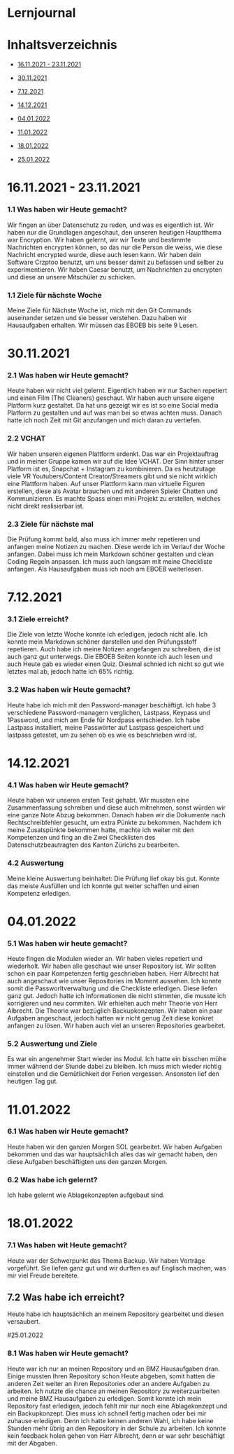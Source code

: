 # Lernjournal

# Inhaltsverzeichnis

- [16.11.2021 - 23.11.2021](#16.11.2021-23112021)

- [30.11.2021](#30112021)

- [7.12.2021](#7122021)

- [14.12.2021](#14122021)

- [04.01.2022](#04012022)

- [11.01.2022](#11012022)

- [18.01.2022](#18012022)

- [25.01.2022](#25012022)

# 16.11.2021 - 23.11.2021

### 1.1 Was haben wir Heute gemacht?
Wir fingen an über Datenschutz zu reden, und was es eigentlich ist. Wir haben nur die Grundlagen angeschaut, den unseren heutigen Hauptthema war Encryption. Wir haben gelernt, wir wir Texte und bestimmte Nachrichten encrypten können, so das nur die Person die weiss, wie diese Nachricht encrypted wurde, diese auch lesen kann. Wir haben dein Software Crzptoo benutzt, um uns besser damit zu befassen und selber zu experimentieren. Wir haben Caesar benutzt, um Nachrichten zu encrypten und diese an unsere Mitschüler zu schicken.
### 1.1 Ziele für nächste Woche
Meine Ziele für Nächste Woche ist, mich mit den Git Commands auseinander setzen und sie besser verstehen. Dazu haben wir Hausaufgaben erhalten. Wir müssen das EBOEB bis seite 9 Lesen.

# 30.11.2021

### 2.1 Was haben wir Heute gemacht? 
Heute haben wir nicht viel gelernt. Eigentlich haben wir nur Sachen repetiert und einen Film (The Cleaners) geschaut. Wir haben auch unsere eigene Platform kurz gestaltet. Da hat uns gezeigt wir es ist so eine Social media Platform zu gestalten und auf was man bei so etwas achten muss. Danach hatte ich noch Zeit mit Git anzufangen und mich daran zu vertiefen.

### 2.2 VCHAT
Wir haben unseren eigenen Plattform erdenkt. Das war ein Projektauftrag und in meiner Gruppe kamen wir auf die Idee VCHAT. Der Sinn hinter unser Platform ist es, Snapchat + Instagram zu kombinieren. Da es heutzutage viele VR Youtubers/Content Creator/Streamers gibt und sie nicht wirklich eine Plattform haben. Auf unser Plattform kann man virtuelle Figuren erstellen, diese als Avatar brauchen und mit anderen Spieler Chatten und Kommunizieren. Es machte Spass einen mini Projekt zu erstellen, welches nicht direkt realisierbar ist.
### 2.3 Ziele für nächste mal
Die Prüfung kommt bald, also muss ich immer mehr repetieren und anfangen meine Notizen zu machen. Diese werde ich im Verlauf der Woche anfangen. Dabei muss ich mein Markdown schöner gestalten und clean Coding Regeln anpassen. Ich muss auch langsam mit meine Checkliste anfangen. Als Hausaufgaben muss ich noch am EBOEB weiterlesen.

# 7.12.2021

### 3.1 Ziele erreicht?
Die Ziele von letzte Woche konnte ich erledigen, jedoch nicht alle. Ich konnte mein Markdown schöner darstellen und den Prüfungsstoff repetieren. Auch habe ich meine Notizen angefangen zu schreiben, die ist auch ganz gut unterwegs. Die EBOEB Seiten konnte ich auch lesen und auch Heute gab es wieder einen Quiz. Diesmal schnied ich nicht so gut wie letztes mal ab, jedoch hatte ich 65% richtig.
### 3.2 Was haben wir Heute gemacht?
Heute habe ich mich mit den Password-manager beschäftigt. Ich habe 3 verschiedene Password-managern verglichen, Lastpass, Keypass und 1Password, und mich am Ende für Nordpass entschieden. Ich habe Lastpass installiert, meine Passwörter auf Lastpass gespeichert und lastpass getestet, um zu sehen ob es wie es beschrieben wird ist.

# 14.12.2021

### 4.1 Was haben wir Heute gemacht?
Heute haben wir unseren ersten Test gehabt. Wir mussten eine Zusammenfassung schreiben und diese auch mitnehmen, sonst würden wir eine ganze Note Abzug bekommen. Danach haben wir die Dokumente nach Rechtschreibfehler gesucht, um extra Pünkte zu bekommen. Nachdem ich meine Zusatspünkte bekommen hatte, machte ich weiter mit den Kompetenzen und fing an die Zwei Checklisten des Datenschutzbeautragten des Kanton Zürichs zu bearbeiten.
### 4.2 Auswertung
 Meine kleine Auswertung beinhaltet: Die Prüfung lief okay bis gut. Konnte das meiste Ausfüllen und ich konnte gut weiter schaffen und einen Kompetenz erledigen.

 # 04.01.2022

 ### 5.1 Was haben wir heute gemacht?
 Heute fingen die Modulen wieder an. Wir haben vieles repetiert und wiederholt. Wir haben alle geschaut wie unser Repository ist. Wir sollten schon ein paar Kompetenzen fertig geschrieben haben. Herr Albrecht hat auch angeschaut wie unser Repositories im Moment aussehen. Ich konnte somit die Passworltverwaltung und die Checkliste erledigen. Diese liefen ganz gut. Jedoch hatte ich Informationen die nicht stimmten, die musste ich korrigieren und neu commiten. Wir erhielten auch mehr Theorie von Herr Albrecht. Die Theorie war bezüglich Backupkonzepten. Wir haben ein paar Aufgaben angeschaut, jedoch hatten wir nicht genug Zeit diese konkret anfangen zu lösen. Wir haben auch viel an unseren Repositories gearbeitet.
 ### 5.2 Auswertung und Ziele
 Es war ein angenehmer Start wieder ins Modul. Ich hatte ein bisschen mühe immer während der Stunde dabei zu bleiben. Ich muss mich wieder richtig einstellen und die Gemütlichkeit der Ferien vergessen. Ansonsten lief den heutigen Tag gut. 
 
 # 11.01.2022
 
 ### 6.1 Was haben wir Heute gemacht?
 Heute haben wir den ganzen Morgen SOL gearbeitet. Wir haben Aufgaben bekommen und das war hauptsächlich alles das wir gemacht haben, den diese Aufgaben beschäftigten uns den ganzen Morgen.
### 6.2 Was habe ich gelernt?
Ich habe gelernt wie Ablagekonzepten aufgebaut sind.
 
 # 18.01.2022
 
 ### 7.1 Was haben wit Heute gemacht?
 Heute war der Schwerpunkt das Thema Backup. Wir haben Vorträge vorgeführt. Sie liefen ganz gut und wir durften es auf Englisch machen, was mir viel Freude bereitete.
 ## 7.2 Was habe ich erreicht?
Heute habe ich hauptsächlich an meinem Repository gearbeitet und diesen versaubert.

#25.01.2022

### 8.1 Was haben wir Heute gemacht?
Heute war ich nur an meinen Repository und an BMZ Hausaufgaben dran. Einige mussten Ihren Repository schon Heute abgeben, somit hatten die anderen Zeit weiter an ihren Repositories oder an andere Aufgaben zu arbeiten. Ich nutzte die chance an meinen Repository zu weiterzuarbeiten und meine BMZ Hausaufgaben zu erledigen. Somit konnte ich mein Repository fast erledigen, jedoch fehlt mir nur noch eine Ablagekonzept und ein Backupkonzept. Dies muss ich schnell fertig machen oder bei mir zuhause erledigen. Denn ich hatte keinen anderen Wahl, ich habe keine Stunden mehr übrig an den Repository in der Schule zu arbeiten. Ich konnte kein feedback holen gehen von Herr Albrecht, denn er war sehr beschäftigt mit der Abgaben.
